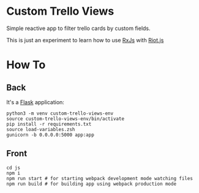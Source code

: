 # Custom Trello Views

Simple reactive app to filter trello cards by custom fields.

This is just an experiment to learn how to use [RxJs](https://github.com/ReactiveX/rxjs) with [Riot.js](https://github.com/riot/riot)

# How To

## Back

It's a [Flask](https://github.com/pallets/flask) application:

```
python3 -m venv custom-trello-views-env
source custom-trello-views-env/bin/activate
pip install -r requirements.txt
source load-variables.zsh
gunicorn -b 0.0.0.0:5000 app:app
```

## Front

 ```
 cd js
 npm i
 npm run start # for starting webpack development mode watching files
 npm run build # for building app using webpack production mode
 ```
